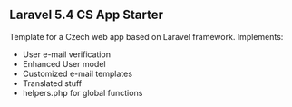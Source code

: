 ## Laravel 5.4 CS App Starter

Template for a Czech web app based on Laravel framework. Implements:

- User e-mail verification
- Enhanced User model
- Customized e-mail templates
- Translated stuff
- helpers.php for global functions

